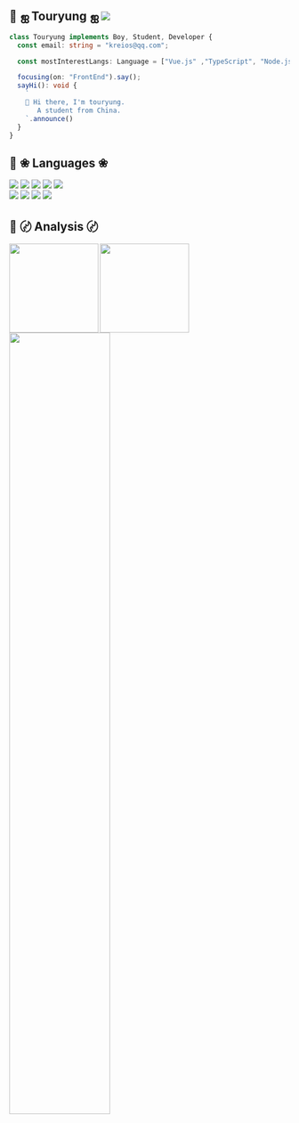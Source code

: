 ## 🤸 ஐ Touryung ஐ <img src="https://visitor-badge.glitch.me/badge?page_id=touryung.touryung"/>

<p>

```typescript
class Touryung implements Boy, Student, Developer {
  const email: string = "kreios@qq.com";

  const mostInterestLangs: Language = ["Vue.js" ,"TypeScript", "Node.js"];

  focusing(on: "FrontEnd").say();
  sayHi(): void {
    `
    👋 Hi there, I'm touryung.
       A student from China.
    `.announce()
  }
}
```

</p>

## 📕 ❀ Languages ❀

<p>
  <img src="https://img.shields.io/badge/-TypeScript-3178c6?style=flat-square&logo=typescript&logoColor=white"/>
  <img src="https://img.shields.io/badge/-JavaScript-yellow?style=flat-square&logo=javascript&logoColor=white"/>
  <img src="https://img.shields.io/badge/-C++-00599C?style=flat-square&logo=c&logoColor=white"/>
  <img src="https://img.shields.io/badge/-Python-244a6c?style=flat-square&logo=Python&logoColor=white"/>
  <img src="https://img.shields.io/badge/-Vue-42B883?style=flat-square&logo=Vue.js&logoColor=white"/>
  <br />
  <img src="https://img.shields.io/badge/-Nodejs-74ad63?style=flat-square&logo=Node.js&logoColor=white"/>
  <img src="https://img.shields.io/badge/-Electron-2b2f3b?style=flat-square&logo=electron&logoColor=white"/>
  <img src="https://img.shields.io/badge/-MongoDB-3ea546?style=flat-square&logo=mongodb&logoColor=white"/>
  <img src="https://img.shields.io/badge/-TravisCI-9b2328?style=flat-square&logo=travis&logoColor=white"/>
</p>

## 📃 〄 Analysis 〄

<img height="160" align="left" src="https://github-readme-stats.vercel.app/api?username=touryung&count_private=true&show_icons=true&theme=radical" />
<img height="160" align="left" src="https://github-readme-stats.vercel.app/api/top-langs/?username=touryung&theme=radical" />
<img width="60%" src="https://github-profile-summary-cards.vercel.app/api/cards/profile-details?username=touryung&theme=monokai" />
